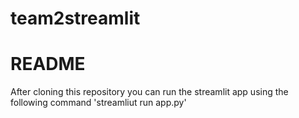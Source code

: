 # team2streamlit #
# README #
After cloning this repository you can run the streamlit app using the following command 'streamliut run app.py'
